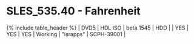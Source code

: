 # SLES_535.40 - Fahrenheit

{% include table_header %}
| DVD5 | HDL ISO | beta 1545 | HDD |  | YES | YES | YES | Working | "israpps" | SCPH-39001 |  
